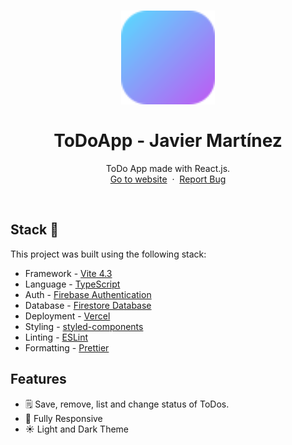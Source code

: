 
<h1 align="center">
  <div align="center">
    <img alt="ToDoApp logo" src="./public/favicon.svg" height="150px" width="auto"/>
  </div>
  <br/>
  ToDoApp - Javier Martínez
</h1>
<p align="center">
    ToDo App made with React.js.
    <br />
    <a href="https://todo-app-javiermrtnez.vercel.app/">Go to website</a>&nbsp;
    ·
    &nbsp;<a href="https://github.com/javiermrtnez/todo-app/issues">Report Bug</a>
  </p>
<br/>

## Stack 🚀
This project was built using the following stack:

-   Framework -  [Vite 4.3](https://vitejs.dev/)
-   Language -  [TypeScript](https://www.typescriptlang.org/)
-   Auth -  [Firebase Authentication](https://firebase.google.com/docs/auth/)
-   Database -  [Firestore Database](https://firebase.google.com/docs/firestore/)
-   Deployment -  [Vercel](https://vercel.com/docs/concepts/next.js/overview)
-   Styling -  [styled-components](https://styled-components.com/)
-   Linting -  [ESLint](https://eslint.org/)
-   Formatting -  [Prettier](https://prettier.io/)

## Features
* 🗒 Save, remove, list and change status of ToDos.
* 📱 Fully Responsive
* ☀️ Light and Dark Theme
